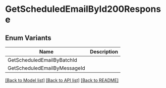 # GetScheduledEmailById200Response

## Enum Variants

| Name | Description |
|---- | -----|
| GetScheduledEmailByBatchId |  |
| GetScheduledEmailByMessageId |  |

[[Back to Model list]](../README.md#documentation-for-models) [[Back to API list]](../README.md#documentation-for-api-endpoints) [[Back to README]](../README.md)


